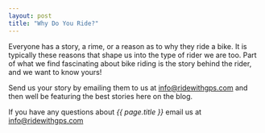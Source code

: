 ```yaml
---
layout: post
title: "Why Do You Ride?"
---
```

Everyone has a story, a rime, or a reason as to why they ride a bike. It is typically these reasons that shape us into the type of rider we are too. Part of what we find fascinating about bike riding is the story behind the rider, and we want to know yours! 

Send us your story by emailing them to us at <a href="mailto:info@ridewithgps.com&subject=Why I Ride">info@ridewithgps.com</a> and then well be featuring the best stories here on the blog. 


If you have any questions about *{{ page.title }}* email us at <a href="mailto:info@ridewithgps.com">info@ridewithgps.com</a>
